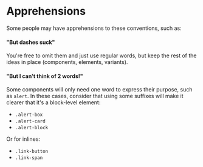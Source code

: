 # Apprehensions

Some people may have apprehensions to these conventions, such as:

#### "But dashes suck"

You're free to omit them and just use regular words, but keep the rest of the ideas in place (components, elements, variants).

#### "But I can't think of 2 words!"

Some components will only need one word to express their purpose, such as `alert`. In these cases, consider that using some suffixes will make it clearer that it's a block-level element:

  * `.alert-box`
  * `.alert-card`
  * `.alert-block`

  Or for inlines:

  * `.link-button`
  * `.link-span`
